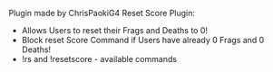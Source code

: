 Plugin made by ChrisPaokiG4
Reset Score Plugin:
- Allows Users to reset their Frags and Deaths to 0!
- Block reset Score Command if Users have already 0 Frags and 0 Deaths!
- !rs and !resetscore - available commands
